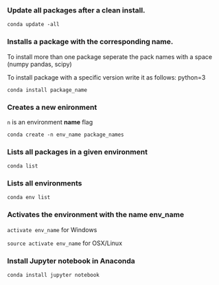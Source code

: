 ### Update all packages after a clean install.

`conda update -all`

### Installs a package with the corresponding name.

To install more than one package seperate the pack names with a space (numpy pandas, scipy)

To install package with a specific version write it as follows: python=3

`conda install package_name`

### Creates a new enironment

`n` is an environment **name** flag

`conda create -n env_name package_names`

### Lists all packages in a given environment

`conda list`

### Lists all environments

`conda env list`

### Activates the environment with the name env_name

`activate env_name` for Windows

`source activate env_name` for OSX/Linux

### Install Jupyter notebook in Anaconda
`conda install jupyter notebook`
